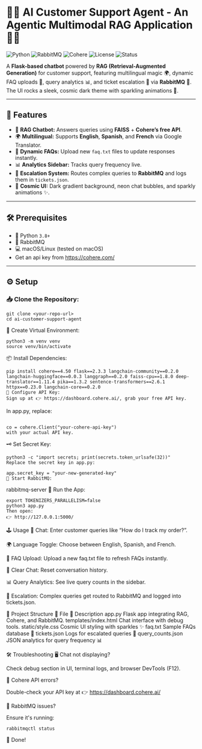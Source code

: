 # 🤖✨ AI Customer Support Agent - An Agentic Multimodal RAG Application 🚀🌌

![Python](https://img.shields.io/badge/python-3.8%2B-blue.svg)
![RabbitMQ](https://img.shields.io/badge/RabbitMQ-🐇-orange)
![Cohere](https://img.shields.io/badge/Cohere-API-9cf)
![License](https://img.shields.io/badge/license-MIT-green)
![Status](https://img.shields.io/badge/status-🚀%20Ready%20to%20Deploy-purple)

A **Flask-based chatbot** powered by **RAG (Retrieval-Augmented Generation)** for customer support, featuring multilingual magic 🌍, dynamic FAQ uploads 📄, query analytics 📊, and ticket escalation 🚨 via **RabbitMQ** 🐇. The UI rocks a sleek, cosmic dark theme with sparkling animations 🌠.

---

## 🌟 Features

- 💬 **RAG Chatbot:** Answers queries using **FAISS** + **Cohere’s free API**.
- 🌍 **Multilingual:** Supports **English**, **Spanish**, and **French** via Google Translator.
- 📄 **Dynamic FAQs:** Upload new `faq.txt` files to update responses instantly.
- 📊 **Analytics Sidebar:** Tracks query frequency live.
- 🚨 **Escalation System:** Routes complex queries to **RabbitMQ** and logs them in `tickets.json`.
- 🎨 **Cosmic UI:** Dark gradient background, neon chat bubbles, and sparkly animations ✨.

---

## 🛠️ Prerequisites

- 🐍 Python `3.8+`
- 🐇 RabbitMQ
- 💻 macOS/Linux (tested on macOS)
- Get an api key from https://cohere.com/

---

## ⚙️ Setup

### 📥 Clone the Repository:

```
git clone <your-repo-url>
cd ai-customer-support-agent
```
🐍 Create Virtual Environment:
```
python3 -m venv venv
source venv/bin/activate
```
📦 Install Dependencies:
```
pip install cohere==4.50 flask==2.3.3 langchain-community==0.2.0 langchain-huggingface==0.0.3 langgraph==0.2.0 faiss-cpu==1.8.0 deep-translator==1.11.4 pika==1.3.2 sentence-transformers==2.6.1 httpx==0.23.0 langchain-core==0.2.0
🔑 Configure API Key:
Sign up at 👉 https://dashboard.cohere.ai/, grab your free API key.
```

In app.py, replace:

```

co = cohere.Client("your-cohere-api-key")
with your actual API key.
```
🗝️ Set Secret Key:
```
python3 -c "import secrets; print(secrets.token_urlsafe(32))"
Replace the secret key in app.py:
```
```
app.secret_key = "your-new-generated-key"
🐇 Start RabbitMQ:
```
rabbitmq-server
🚀 Run the App:
```
export TOKENIZERS_PARALLELISM=false
python3 app.py
Then open:
👉 http://127.0.0.1:5000/
```


🕹️ Usage
💬 Chat: Enter customer queries like “How do I track my order?”.

🌍 Language Toggle: Choose between English, Spanish, and French.

📄 FAQ Upload: Upload a new faq.txt file to refresh FAQs instantly.

🧹 Clear Chat: Reset conversation history.

📊 Query Analytics: See live query counts in the sidebar.

🚨 Escalation: Complex queries get routed to RabbitMQ and logged into tickets.json.

📁 Project Structure
📄 File	📌 Description
app.py	Flask app integrating RAG, Cohere, and RabbitMQ.
templates/index.html	Chat interface with debug tools.
static/style.css	Cosmic UI styling with sparkles ✨
faq.txt	Sample FAQs database 📖
tickets.json	Logs for escalated queries 🚨
query_counts.json	JSON analytics for query frequency 📊

🛠️ Troubleshooting
🖥️ Chat not displaying?

Check debug section in UI, terminal logs, and browser DevTools (F12).

🔑 Cohere API errors?

Double-check your API key at 👉 https://dashboard.cohere.ai/

🐇 RabbitMQ issues?

Ensure it's running:

```
rabbitmqctl status
```

🎉 Done!

